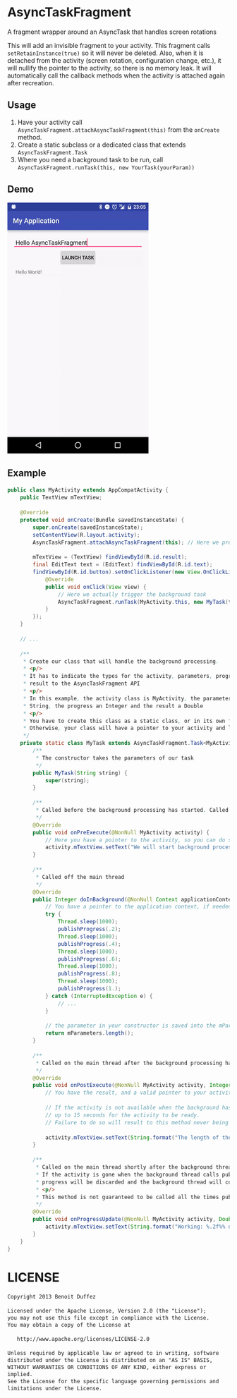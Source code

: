 AsyncTaskFragment
=================

A fragment wrapper around an AsyncTask that handles screen rotations

This will add an invisible fragment to your activity. This fragment calls `setRetainInstance(true)` so it will never be deleted. Also, when it is detached from the activity (screen rotation, configuration change, etc.), it will nullify the pointer to the activity, so there is no memory leak. It will automatically call the callback methods when the activity is attached again after recreation.

Usage
-----

1. Have your activity call `AsyncTaskFragment.attachAsyncTaskFragment(this)` from the `onCreate` method.
2. Create a static subclass or a dedicated class that extends `AsyncTaskFragment.Task`
3. Where you need a background task to be run, call `AsyncTaskFragment.runTask(this, new YourTask(yourParam))`

Demo
----

![Demo GIF](https://raw.githubusercontent.com/BenoitDuffez/AsyncTaskFragment/master/demo.gif)

Example
-------

```java
public class MyActivity extends AppCompatActivity {
    public TextView mTextView;

    @Override
    protected void onCreate(Bundle savedInstanceState) {
        super.onCreate(savedInstanceState);
        setContentView(R.layout.activity);
        AsyncTaskFragment.attachAsyncTaskFragment(this); // Here we prepare the AsyncTaskFragment, but nothing happened yet

        mTextView = (TextView) findViewById(R.id.result);
        final EditText text = (EditText) findViewById(R.id.text);
        findViewById(R.id.button).setOnClickListener(new View.OnClickListener() {
            @Override
            public void onClick(View view) {
                // Here we actually trigger the background task
                AsyncTaskFragment.runTask(MyActivity.this, new MyTask(text.getText().toString()));
            }
        });
    }

    // ...

    /**
     * Create our class that will handle the background processing.
     * <p/>
     * It has to indicate the types for the activity, parameters, progress and
     * result to the AsyncTaskFragment API
     * <p/>
     * In this example, the activity class is MyActivity, the parameters are a
     * String, the progress an Integer and the result a Double
     * <p/>
     * You have to create this class as a static class, or in its own file.
     * Otherwise, your class will have a pointer to your activity and leak it.
     */
    private static class MyTask extends AsyncTaskFragment.Task<MyActivity, String, Double, Integer> {
        /**
         * The constructor takes the parameters of our task
         */
        public MyTask(String string) {
            super(string);
        }

        /**
         * Called before the background processing has started. Called in the main thread
         */
        @Override
        public void onPreExecute(@NonNull MyActivity activity) {
            // Here you have a pointer to the activity, so you can do something with the views
            activity.mTextView.setText("We will start background processing shortly");
        }

        /**
         * Called off the main thread
         */
        @Override
        public Integer doInBackground(@NonNull Context applicationContext) {
            // You have a pointer to the application context, if needed
            try {
                Thread.sleep(1000);
                publishProgress(.2);
                Thread.sleep(1000);
                publishProgress(.4);
                Thread.sleep(1000);
                publishProgress(.6);
                Thread.sleep(1000);
                publishProgress(.8);
                Thread.sleep(1000);
                publishProgress(1.);
            } catch (InterruptedException e) {
                // ...
            }

            // the parameter in your constructor is saved into the mParameter field
            return mParameters.length();
        }

        /**
         * Called on the main thread after the background processing has finished
         */
        @Override
        public void onPostExecute(@NonNull MyActivity activity, Integer result) {
            // You have the result, and a valid pointer to your activity

            // If the activity is not available when the background has finished, it will wait for
            // up to 15 seconds for the activity to be ready.
            // Failure to do so will result to this method never being called

            activity.mTextView.setText(String.format("The length of the EditText is: %d chars", result));
        }

        /**
         * Called on the main thread shortly after the background thread calls publishProgress
         * If the activity is gone when the background thread calls publishProgress, the
         * progress will be discarded and the background thread will continue to run.
         * <p/>
         * This method is not guaranteed to be called all the times publishProgress is called.
         */
        @Override
        public void onProgressUpdate(@NonNull MyActivity activity, Double progress) {
            activity.mTextView.setText(String.format("Working: %.2f%% done", 100 * progress));
        }
    }
}
```

LICENSE
=======

	Copyright 2013 Benoit Duffez
	
	Licensed under the Apache License, Version 2.0 (the "License");
	you may not use this file except in compliance with the License.
	You may obtain a copy of the License at
	
	   http://www.apache.org/licenses/LICENSE-2.0
	
	Unless required by applicable law or agreed to in writing, software
	distributed under the License is distributed on an "AS IS" BASIS,
	WITHOUT WARRANTIES OR CONDITIONS OF ANY KIND, either express or implied.
	See the License for the specific language governing permissions and
	limitations under the License.

